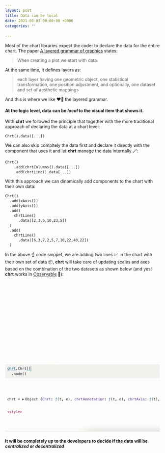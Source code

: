 ```yaml
---
layout: post
title: Data can be local
date: 2021-03-03 00:00:00 +0000
categories: ''

---
```

Most of the chart libraries expect the coder to declare the data for the entire chart. The paper [A layered grammar of graphics](http://vita.had.co.nz/papers/layered-grammar.html) states:

> When creating a plot we start with data.

At the same time, it defines layers as:

> each layer having one geometric object, one statistical transformation, one position adjustment, and optionally, one dataset and set of aesthetic mappings

And this is where we like ❤️‍🔥 the layered grammar.

#### At the logic level, data can be _local_ to the visual item that shows it.

With **chrt** we followed the principle that together with the more traditional approach of declaring the data at a chart level:

    Chrt().data([...])

We can also skip compltely the data first and declare it directly with the component that uses it and let **chrt** manage the data internally 🪄:

    Chrt()
        .add(chrtColumns().data([...])
        .add(chrtLine().data[...])

With this approach we can dinamically add components to the chart with their own data:

    Chrt()
      .add(xAxis())
      .add(yAxis())
      .add(
        chrtLine()
          .data([2,3,6,10,23,5])
      )
      .add(
        chrtLine()
          .data([6,3,7,2,5,7,10,22,40,22])
      )

In the above ☝️ code snippet, we are adding two lines 📈 in the chart with their own set of data 📦, **chrt** will take care of updating scales and axes based on the combination of the two datasets as shown below (and yes! **chrt** works in [Observable](https://observablehq.com/) 🎊):

![](/assets/uploads/localdata.gif)

#### It will be completely up to the developers to decide if the data will be _centralized_ or _decentralized_